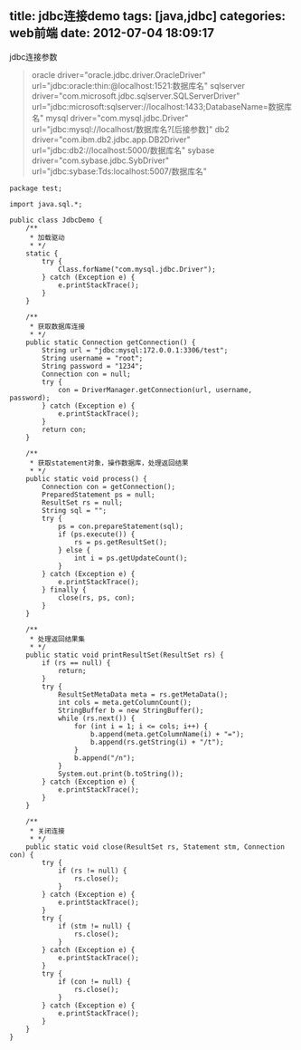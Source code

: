 title: jdbc连接demo
tags: [java,jdbc]
categories: web前端
date: 2012-07-04 18:09:17
---

jdbc连接参数

>oracle 
driver="oracle.jdbc.driver.OracleDriver" 
url="jdbc:oracle:thin:@localhost:1521:数据库名" 
sqlserver 
driver="com.microsoft.jdbc.sqlserver.SQLServerDriver" 
url="jdbc:microsoft:sqlserver://localhost:1433;DatabaseName=数据库名" 
mysql 
driver="com.mysql.jdbc.Driver" 
url="jdbc:mysql://localhost/数据库名?[后接参数]" 
db2 
driver="com.ibm.db2.jdbc.app.DB2Driver" 
url="jdbc:db2://localhost:5000/数据库名" 
sybase 
driver="com.sybase.jdbc.SybDriver" 
url="jdbc:sybase:Tds:localhost:5007/数据库名"


```
package test;

import java.sql.*;

public class JdbcDemo {
	/**
	 * 加载驱动
	 * */
	static {
		try {
			Class.forName("com.mysql.jdbc.Driver");
		} catch (Exception e) {
			e.printStackTrace();
		}
	}

	/**
	 * 获取数据库连接
	 * */
	public static Connection getConnection() {
		String url = "jdbc:mysql:172.0.0.1:3306/test";
		String username = "root";
		String password = "1234";
		Connection con = null;
		try {
			con = DriverManager.getConnection(url, username, password);
		} catch (Exception e) {
			e.printStackTrace();
		}
		return con;
	}

	/**
	 * 获取statement对象，操作数据库，处理返回结果
	 * */
	public static void process() {
		Connection con = getConnection();
		PreparedStatement ps = null;
		ResultSet rs = null;
		String sql = "";
		try {
			ps = con.prepareStatement(sql);
			if (ps.execute()) {
				rs = ps.getResultSet();
			} else {
				int i = ps.getUpdateCount();
			}
		} catch (Exception e) {
			e.printStackTrace();
		} finally {
			close(rs, ps, con);
		}
	}

	/**
	 * 处理返回结果集
	 * */
	public static void printResultSet(ResultSet rs) {
		if (rs == null) {
			return;
		}
		try {
			ResultSetMetaData meta = rs.getMetaData();
			int cols = meta.getColumnCount();
			StringBuffer b = new StringBuffer();
			while (rs.next()) {
				for (int i = 1; i <= cols; i++) {
					b.append(meta.getColumnName(i) + "=");
					b.append(rs.getString(i) + "/t");
				}
				b.append("/n");
			}
			System.out.print(b.toString());
		} catch (Exception e) {
			e.printStackTrace();
		}
	}

	/**
	 * 关闭连接
	 * */
	public static void close(ResultSet rs, Statement stm, Connection con) {
		try {
			if (rs != null) {
				rs.close();
			}
		} catch (Exception e) {
			e.printStackTrace();
		}
		try {
			if (stm != null) {
				rs.close();
			}
		} catch (Exception e) {
			e.printStackTrace();
		}
		try {
			if (con != null) {
				rs.close();
			}
		} catch (Exception e) {
			e.printStackTrace();
		}
	}
}
```
